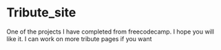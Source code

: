 # Tribute_site
One of the projects I have completed from freecodecamp. I hope you will like it. I can work on more tribute pages if you want
